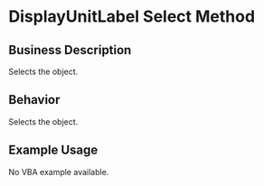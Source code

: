 # DisplayUnitLabel Select Method

## Business Description
Selects the object.

## Behavior
Selects the object.

## Example Usage
No VBA example available.